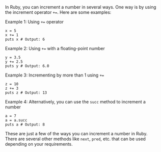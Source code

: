 In Ruby, you can increment a number in several ways. One way is by using the increment operator `+=`. Here are some examples:

Example 1: Using `+=` operator

```
x = 5
x += 1
puts x # Output: 6
```

Example 2: Using `+=` with a floating-point number

```
y = 3.5
y += 2.5
puts y # Output: 6.0
```

Example 3: Incrementing by more than 1 using `+=`

```
z = 10
z += 3
puts z # Output: 13
```

Example 4: Alternatively, you can use the `succ` method to increment a number

```
a = 7
a = a.succ
puts a # Output: 8
```

These are just a few of the ways you can increment a number in Ruby. There are several other methods like `next`, `pred`, etc. that can be used depending on your requirements.